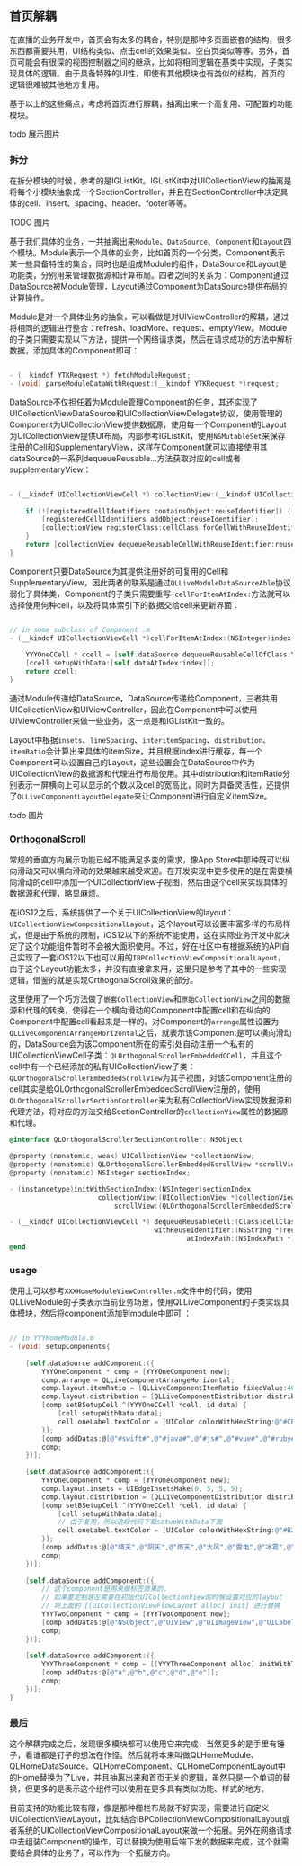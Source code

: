 ##  首页解耦

在直播的业务开发中，首页会有太多的耦合，特别是那种多页面嵌套的结构，很多东西都需要共用，UI结构类似、点击cell的效果类似、空白页类似等等。另外，首页可能会有很深的视图控制器之间的继承，比如将相同逻辑在基类中实现，子类实现具体的逻辑。由于具备特殊的UI性，即使有其他模块也有类似的结构，首页的逻辑很难被其他地方复用。

基于以上的这些痛点，考虑将首页进行解耦，抽离出来一个高复用、可配置的功能模块。

todo 展示图片

### 拆分

在拆分模块的时候，参考的是IGListKit。IGListKit中对UICollectionView的抽离是将每个小模块抽象成一个SectionController，并且在SectionController中决定具体的cell、insert、spacing、header、footer等等。

TODO 图片

基于我们具体的业务，一共抽离出来`Module`、`DataSource`、`Component`和`Layout`四个模块。Module表示一个具体的业务，比如首页的一个分类，Component表示某一些具备特性的集合，同时也是组成Module的组件，DataSource和Layout是功能类，分别用来管理数据源和计算布局。四者之间的关系为：Component通过DataSource被Module管理，Layout通过Component为DataSource提供布局的计算操作。

Module是对一个具体业务的抽象，可以看做是对UIViewController的解耦，通过将相同的逻辑进行整合：refresh、loadMore、request、emptyView。Module的子类只需要实现以下方法，提供一个网络请求类，然后在请求成功的方法中解析数据，添加具体的Component即可：

``` objective-c

- (__kindof YTKRequest *) fetchModuleRequest;
- (void) parseModuleDataWithRequest:(__kindof YTKRequest *)request;
```

DataSource不仅担任着为Module管理Component的任务，其还实现了UICollectionViewDataSource和UICollectionViewDelegate协议，使用管理的Component为UICollectionView提供数据源，使用每一个Component的Layout为UICollectionView提供UI布局，内部参考IGListKit，使用`NSMutableSet`来保存注册的Cell和SupplementaryView，这样在Component就可以直接使用其dataSource的一系列dequeueReusable...方法获取对应的cell或者supplementaryView：

``` objective-c

- (__kindof UICollectionViewCell *) collectionView:(__kindof UICollectionView *)collectionView dequeueReusableCell:(NSMutableSet *)registeredCellIdentifiers withReuseIdentifier:(NSString *)reuseIdentifier cellClass:(Class)cellClass atIndexPath:(NSIndexPath *)indexPath{
    
    if (![registeredCellIdentifiers containsObject:reuseIdentifier]) {
        [registeredCellIdentifiers addObject:reuseIdentifier];
        [collectionView registerClass:cellClass forCellWithReuseIdentifier:reuseIdentifier];
    }
    return [collectionView dequeueReusableCellWithReuseIdentifier:reuseIdentifier forIndexPath:indexPath];
}
```

Component只要DataSource为其提供注册好的可复用的Cell和SupplementaryView，因此两者的联系是通过`QLLiveModuleDataSourceAble`协议弱化了具体类，Component的子类只需要重写`-cellForItemAtIndex:`方法就可以选择使用何种cell，以及将具体索引下的数据交给cell来更新界面：

``` objective-c

// in some subclass of Component .m
- (__kindof UICollectionViewCell *)cellForItemAtIndex:(NSInteger)index{
    
    YYYOneCCell * ccell = [self.dataSource dequeueReusableCellOfClass:YYYOneCCell.class forComponent:self atIndex:index];
    [ccell setupWithData:[self dataAtIndex:index]];
    return ccell;
}
```

通过Module传递给DataSource，DataSource传递给Component，三者共用UICollectionView和UIViewController，因此在Component中可以使用UIViewController来做一些业务，这一点是和IGListKit一致的。

Layout中根据`insets`、`lineSpacing`、`interitemSpacing`、`distribution`、`itemRatio`会计算出来具体的itemSize，并且根据index进行缓存，每一个Component可以设置自己的Layout，这些设置会在DataSource中作为UICollectionView的数据源和代理进行布局使用。其中distribution和itemRatio分别表示一屏横向上可以显示的个数以及cell的宽高比，同时为具备灵活性，还提供了`QLLiveComponentLayoutDelegate`来让Component进行自定义itemSize。

todo 图片

### OrthogonalScroll

常规的垂直方向展示功能已经不能满足多变的需求，像App Store中那种既可以纵向滑动又可以横向滑动的效果越来越受欢迎。在开发实现中更多使用的是在需要横向滑动的cell中添加一个UICollectionView子视图，然后由这个cell来实现具体的数据源和代理，略显麻烦。

在iOS12之后，系统提供了一个关于UICollectionView的layout：`UICollectionViewCompositionalLayout`，这个layout可以设置丰富多样的布局样式，但是由于系统的限制，iOS12以下的系统不能使用，这在实际业务开发中就决定了这个功能组件暂时不会被大面积使用。不过，好在社区中有根据系统的API自己实现了一套iOS12以下也可以用的`IBPCollectionViewCompositionalLayout`，由于这个Layout功能太多，并没有直接拿来用，这里只是参考了其中的一些实现逻辑，借鉴的就是实现OrthogonalScroll效果的部分。

这里使用了一个巧方法做了`嵌套CollectionView`和`原始CollectionView`之间的数据源和代理的转换，使得在一个横向滑动的Component中配置cell和在纵向的Component中配置cell看起来是一样的。对Component的`arrange`属性设置为`QLLiveComponentArrangeHorizontal`之后，就表示该Component是可以横向滑动的，DataSource会为该Component所在的索引处自动注册一个私有的UICollectionViewCell子类：`QLOrthogonalScrollerEmbeddedCCell`，并且这个cell中有一个已经添加的私有UICollectionView子类：`QLOrthogonalScrollerEmbeddedScrollView`为其子视图，对该Component注册的cell其实是给QLOrthogonalScrollerEmbeddedScrollView注册的，使用`QLOrthogonalScrollerSectionController`来为私有CollectionView实现数据源和代理方法，将对应的方法交给SectionController的`collectionView`属性的数据源和代理。

``` objective-c
@interface QLOrthogonalScrollerSectionController: NSObject

@property (nonatomic, weak) UICollectionView *collectionView;
@property (nonatomic) QLOrthogonalScrollerEmbeddedScrollView *scrollView;
@property (nonatomic) NSInteger sectionIndex;

- (instancetype)initWithSectionIndex:(NSInteger)sectionIndex
                      collectionView:(UICollectionView *)collectionView
                          scrollView:(QLOrthogonalScrollerEmbeddedScrollView *)scrollView;

- (__kindof UICollectionViewCell *) dequeueReusableCell:(Class)cellClass
                                    withReuseIdentifier:(NSString *)reuseIdentifier
                                            atIndexPath:(NSIndexPath *)indexPath;
@end

```

### usage

使用上可以参考`XXXHomeModuleViewController.m`文件中的代码，使用QLLiveModule的子类表示当前业务场景，使用QLLiveComponent的子类实现具体模块，然后将component添加到module中即可
：

``` objective-c

// in YYYHomeModule.m
- (void) setupComponents{
    
    [self.dataSource addComponent:({
        YYYOneComponent * comp = [YYYOneComponent new];
        comp.arrange = QLLiveComponentArrangeHorizontal;
        comp.layout.itemRatio = [QLLiveComponentItemRatio fixedValue:40];
        comp.layout.distribution = [QLLiveComponentDistribution distributionValue:6];
        [comp setBSetupCell:^(YYYOneCCell *cell, id data) {
            [cell setupWithData:data];
            cell.oneLabel.textColor = [UIColor colorWithHexString:@"#CB2EFF"];
        }];
        [comp addDatas:@[@"#swift#",@"#java#",@"#js#",@"#vue#",@"#ruby#",@"#css#",@"#go#"]];
        comp;
    })];
    
    [self.dataSource addComponent:({
        YYYOneComponent * comp = [YYYOneComponent new];
        comp.layout.insets = UIEdgeInsetsMake(0, 5, 5, 5);
        comp.layout.distribution = [QLLiveComponentDistribution distributionValue:4];
        [comp setBSetupCell:^(YYYOneCCell *cell, id data) {
            [cell setupWithData:data];
            // 由于复用，所以这段代码下载setupWithData下面
            cell.oneLabel.textColor = [UIColor colorWithHexString:@"#B2E7F9"];
        }];
        [comp addDatas:@[@"晴天",@"阴天",@"雨天",@"大风",@"雷电",@"冰雹",@"大雪",@"小雪"]];
        comp;
    })];
    
    [self.dataSource addComponent:({
        // 这个component是用来做标签效果的，
        // 如果要定制居左需要在初始化UICollectionView的时候设置对应的layout
        // 将上面的 [[UICollectionViewFlowLayout alloc] init] 进行替换
        YYYTwoComponent * comp = [YYYTwoComponent new];
        [comp addDatas:@[@"NSObject",@"UIView",@"UIImageView",@"UILabel",@"CALayer",@"NSRunloop"]];
        comp;
    })];
    
    [self.dataSource addComponent:({
        YYYThreeComponent * comp = [[YYYThreeComponent alloc] initWithTitle:@"Word"];
        [comp addDatas:@[@"a",@"b",@"c",@"d",@"e"]];
        comp;
    })];
}
```

### 最后

这个解耦完成之后，发现很多模块都可以使用它来完成，当然更多的是手里有锤子，看谁都是钉子的想法在作怪。然后就将本来叫做QLHomeModule、QLHomeDataSource、QLHomeComponent、QLHomeComponentLayout中的Home替换为了Live，并且抽离出来和首页无关的逻辑，虽然只是一个单词的替换，但更多的是表示这个组件可以使用在更多具有类似功能、样式的地方。

目前支持的功能比较有限，像是那种栅栏布局就不好实现，需要进行自定义UICollectionViewLayout，比如结合IBPCollectionViewCompositionalLayout或者系统的UICollectionViewCompositionalLayout来做一个拓展。另外在网络请求中去组装Component的操作，可以替换为使用后端下发的数据来完成，这个就需要结合具体的业务了，可以作为一个拓展方向。
